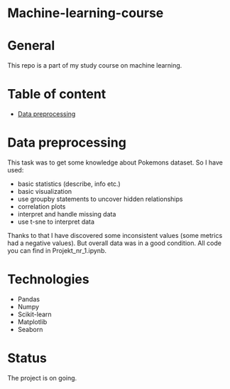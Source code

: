 # Machine-learning-course
# General
This repo is a part of my study course on machine learning.
# Table of content
- [Data preprocessing](#Data-preprocessing)
# Data preprocessing
This task was to get some knowledge about Pokemons dataset. So I have used:
- basic statistics (describe, info etc.)
- basic visualization
- use groupby statements to uncover hidden relationships
- correlation plots
- interpret and handle missing data
- use t-sne to interpret data

Thanks to that I have discovered some inconsistent values (some metrics had a negative values). But overall data was in a good condition. All code you can find in Projekt_nr_1.ipynb.
# Technologies
- Pandas
- Numpy
- Scikit-learn
- Matplotlib
- Seaborn
# Status
The project is on going.
